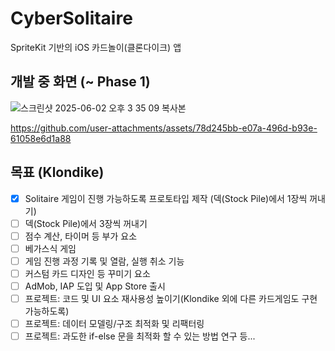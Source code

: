 # CyberSolitaire
SpriteKit 기반의 iOS 카드놀이(클론다이크) 앱

## 개발 중 화면 (~ Phase 1)
![스크린샷 2025-06-02 오후 3 35 09 복사본](https://github.com/user-attachments/assets/f73b00da-c6bd-42b9-b73e-b3031075a610)

https://github.com/user-attachments/assets/78d245bb-e07a-496d-b93e-61058e6d1a88

## 목표 (Klondike)
 - [x] Solitaire 게임이 진행 가능하도록 프로토타입 제작 (덱(Stock Pile)에서 1장씩 꺼내기) 
 - [ ] 덱(Stock Pile)에서 3장씩 꺼내기
 - [ ] 점수 계산, 타이머 등 부가 요소
 - [ ] 베가스식 게임
 - [ ] 게임 진행 과정 기록 및 열람, 실행 취소 기능
 - [ ] 커스텀 카드 디자인 등 꾸미기 요소
 - [ ] AdMob, IAP 도입 및 App Store 출시
 - [ ] 프로젝트: 코드 및 UI 요소 재사용성 높이기(Klondike 외에 다른 카드게임도 구현 가능하도록)
 - [ ] 프로젝트: 데이터 모델링/구조 최적화 및 리팩터링
 - [ ] 프로젝트: 과도한 if-else 문을 최적화 할 수 있는 방법 연구 등...
